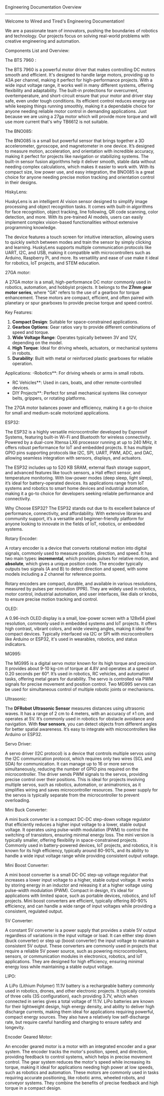 Engineering Documentation Overview 
___________________________________

Welcome to Wired and Tired's Engineering Documentation!
 
We are a passionate team of innovators, pushing the boundaries of robotics and technology. Our projects focus on solving real-world problems with creative engineering and automation.



Components List and Overview:

The BTS 7960 :

The BTS 7960 is a powerful motor driver that makes controlling DC motors smooth and efficient. It's designed to handle large motors, providing up to 43A per channel, making it perfect for high-performance projects. With a wide input voltage range, it works well in many different systems, offering flexibility and adaptability. The built-in protections for overcurrent, overtemperature, and short-circuit ensure that your motor and driver stay safe, even under tough conditions. Its efficient control reduces energy use while keeping things running smoothly, making it a dependable choice for anyone needing reliable motor control in demanding applications. Just because we are using a 27ga motor which will provide more torque and will use more current that's why TB6612 is not suitable.


The BNO085:

The BNO085 is a small but powerful sensor that brings together a 3D accelerometer, gyroscope, and magnetometer in one device. It’s designed to measure motion, acceleration, and orientation with incredible accuracy, making it perfect for projects like navigation or stabilizing systems. The built-in sensor fusion algorithms help it deliver smooth, stable data without needing complex calculations, which makes it easier to work with. With its compact size, low power use, and easy integration, the BNO085 is a great choice for anyone needing precise motion tracking and orientation control in their designs.


HiskyLens:

HuskyLens is an intelligent AI vision sensor designed to simplify image processing and object recognition tasks. It comes with built-in algorithms for face recognition, object tracking, line following, QR code scanning, color detection, and more. With its pre-trained AI models, users can easily implement complex vision-based functionalities without extensive programming knowledge. 

The device features a touch screen for intuitive interaction, allowing users to quickly switch between modes and train the sensor by simply clicking and learning. HuskyLens supports multiple communication protocols like UART, I2C, and USB, making it compatible with microcontrollers such as Arduino, Raspberry Pi, and more. Its versatility and ease of use make it ideal for robotics, IoT projects, and STEM education.


27GA motor:

A 27GA motor is a small, high-performance DC motor commonly used in robotics, automation, and hobbyist projects. It belongs to the **27mm gear motor series**, where "GA" refers to the use of a gearbox for torque enhancement. These motors are compact, efficient, and often paired with planetary or spur gearboxes to provide precise torque and speed control.

Key Features:
1. **Compact Design**: Suitable for space-constrained applications.
2. **Gearbox Options**: Gear ratios vary to provide different combinations of speed and torque.
3. **Wide Voltage Range**: Operates typically between 3V and 12V, depending on the model.
4. **High Torque**: Ideal for driving wheels, actuators, or mechanical systems in robots.
5. **Durability**: Built with metal or reinforced plastic gearboxes for reliable operation.

Applications:
-Robotics**: For driving wheels or arms in small robots.
- RC Vehicles**: Used in cars, boats, and other remote-controlled devices.
- DIY Projects**: Perfect for small mechanical systems like conveyor belts, grippers, or rotating platforms.

The 27GA motor balances power and efficiency, making it a go-to choice for small and medium-scale motorized applications.



ESP32:

The ESP32 is a highly versatile microcontroller developed by Espressif Systems, featuring built-in Wi-Fi and Bluetooth for wireless connectivity. Powered by a dual-core Xtensa LX6 processor running at up to 240 MHz, it offers robust performance for IoT and embedded projects. It has multiple GPIO pins supporting protocols like I2C, SPI, UART, PWM, ADC, and DAC, allowing seamless integration with sensors, displays, and actuators.

The ESP32 includes up to 520 KB SRAM, external flash storage support, and advanced features like touch sensors, a Hall effect sensor, and temperature monitoring. With low-power modes (deep sleep, light sleep), it’s ideal for battery-operated devices. Its applications range from IoT systems and robotics to smart home devices and industrial automation, making it a go-to choice for developers seeking reliable performance and connectivity.

Why Choose ESP32?
The ESP32 stands out due to its excellent balance of performance, connectivity, and affordability. With extensive libraries and community support, it’s a versatile and beginner-friendly platform for anyone looking to innovate in the fields of IoT, robotics, or embedded systems.



Rotary Encoder:

A rotary encoder is a device that converts rotational motion into digital signals, commonly used to measure position, direction, and speed. It has two main types: **incremental**, which provides pulses for relative motion, and **absolute**, which gives a unique position code. The encoder typically outputs two signals (A and B) to detect direction and speed, with some models including a Z channel for reference points.

Rotary encoders are compact, durable, and available in various resolutions, measured by pulses per revolution (PPR). They are widely used in robotics, motor control, industrial automation, and user interfaces, like dials or knobs, to ensure precise motion tracking and control.



OLED:

A 0.96-inch OLED display is a small, low-power screen with a 128x64 pixel resolution, commonly used in embedded systems and IoT projects. It offers high contrast, vibrant colors, and wide viewing angles, making it ideal for compact devices. Typically interfaced via I2C or SPI with microcontrollers like Arduino or ESP32, it's used in wearables, robotics, and status indicators.


MG995:

The MG995 is a digital servo motor  known for its high torque and precision. It provides about 9-10 kg-cm of torque at 4.8V and operates at a speed of 0.20 seconds per 60°. It’s used in robotics, RC vehicles, and automation tasks, offering metal gears for durability. The servo is controlled via PWM signals for precise movement and position control. Two MG995 servos  can be used for simultaneous control of multiple robotic joints or mechanisms.



Ultrasonic:

The **DFRobot Ultrasonic Sensor** measures distances using ultrasonic waves. It has a range of 2 cm to 4 meters, with an accuracy of ±1 cm, and operates at 5V. It’s commonly used in robotics for obstacle avoidance and navigation. With **four sensors**, you can detect objects from different angles for better spatial awareness. It’s easy to integrate with microcontrollers like Arduino or ESP32.



Servo Driver:

A servo driver (I2C protocol) is a device that controls multiple servos using the I2C communication protocol, which requires only two wires (SCL and SDA) for communication. It can manage up to 16 or more servos simultaneously, reducing the number of GPIO pins required on the microcontroller. The driver sends PWM signals to the servos, providing precise control over their positions. This is ideal for projects involving multiple servos, such as robotics, automation, or animatronics, as it simplifies wiring and saves microcontroller resources. The power supply for the servos is typically separate from the microcontroller to prevent overloading.


Mini Buck Converter:

A mini buck converter is a compact DC-DC step-down voltage regulator that efficiently reduces a higher input voltage to a lower, stable output voltage. It operates using pulse-width modulation (PWM) to control the switching of transistors, ensuring minimal energy loss. The mini version is typically smaller, offering flexibility in space-constrained projects. Commonly used in battery-powered devices, IoT projects, and robotics, it is known for its high efficiency, typically around 80-90%, and its ability to handle a wide input voltage range while providing consistent output voltage.


Mini Boost Converter:

 A mini boost converter is a small DC-DC step-up voltage regulator that increases a lower input voltage to a higher, stable output voltage. It works by storing energy in an inductor and releasing it at a higher voltage using pulse-width modulation (PWM). Compact in design, it’s ideal for applications with limited space, such as portable devices, robotics, and IoT projects. Mini boost converters are efficient, typically offering 80-90% efficiency, and can handle a wide range of input voltages while providing a consistent, regulated output.



5V Converter:

A constant 5V converter is a power supply that provides a stable 5V output regardless of variations in the input voltage or load. It can either step down (buck converter) or step up (boost converter) the input voltage to maintain a consistent 5V output. These converters are commonly used in projects that require a reliable 5V power source, such as powering microcontrollers, sensors, or communication modules in electronics, robotics, and IoT applications. They are designed for high efficiency, ensuring minimal energy loss while maintaining a stable output voltage.


LIPO:

A LiPo (Lithium Polymer) 11.1V battery is a rechargeable battery commonly used in robotics, drones, and other electronic projects. It typically consists of three cells (3S configuration), each providing 3.7V, which when connected in series gives a total voltage of 11.1V. LiPo batteries are known for their lightweight design, high energy density, and ability to deliver high discharge currents, making them ideal for applications requiring powerful, compact energy sources. They also have a relatively low self-discharge rate, but require careful handling and charging to ensure safety and longevity.


Encoder Geared Motor:

An encoder geared motor is a motor with an integrated encoder and a gear system. The encoder tracks the motor's position, speed, and direction, providing feedback to control systems, which helps in precise movement control. The gear system reduces the motor's speed while increasing its torque, making it ideal for applications needing high power at low speeds, such as robotics and automation. These motors are commonly used in tasks requiring accurate positioning, like robotic arms, wheeled robots, and conveyor systems. They combine the benefits of precise feedback and high torque in a compact design.




